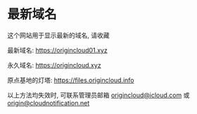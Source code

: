 # 最新域名
这个网站用于显示最新的域名, 请收藏

最新域名:
https://origincloud01.xyz

永久域名:
https://origincloud.xyz

原点基地的灯塔:
https://files.origincloud.info

以上方法均失效时, 可联系管理员邮箱
origincloud@icloud.com
或
origin@cloudnotification.net
